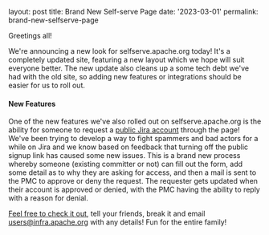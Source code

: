 
layout: post
title: Brand New Self-serve Page
date: '2023-03-01'
permalink: brand-new-selfserve-page

Greetings all! 

We're announcing a new look for selfserve.apache.org today! It's a completely updated site, featuring a new layout which we hope will suit everyone better. The new update also cleans up a some tech debt we've had with the old site, so adding new features or integrations should be easier for us to roll out.

#### New Features
One of the new features we've also rolled out on selfserve.apache.org is the ability for someone to request a [public Jira account](https://selfserve.apache.org/jira-account.html) through the page! We've been trying to develop a way to fight spammers and bad actors for a while on Jira and we know based on feedback that turning off the public signup link has caused some new issues. This is a brand new process whereby someone (existing committer or not) can fill out the form, add some detail as to why they are asking for access, and then a mail is sent to the PMC to approve or deny the request. The requester gets updated when their account is approved or denied, with the PMC having the ability to reply with a reason for denial.

[Feel free to check it out](https://selfserve.apache.org), tell your friends, break it and email users@infra.apache.org with any details! Fun for the entire family!
